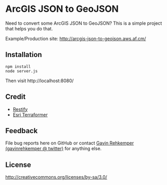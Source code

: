 ArcGIS JSON to GeoJSON
======================

Need to convert some ArcGIS JSON to GeoJSON? This is a simple project that helps you do that.

Example/Production site: http://arcgis-json-to-geojson.aws.af.cm/


Installation
--------

	npm install
	node server.js

Then visit http://localhost:8080/

Credit
------

* [Restify](http://mcavage.me/node-restify/)
* [Esri Terraformer](https://github.com/Esri/Terraformer)


Feedback
--------

File bug reports here on GitHub or contact [Gavin Rehkemper](http://github.com/gavreh) [(gavinrehkemper @ twitter)](http://twitter.com/gavinrehkemper) for anything else.

License
-------
http://creativecommons.org/licenses/by-sa/3.0/
